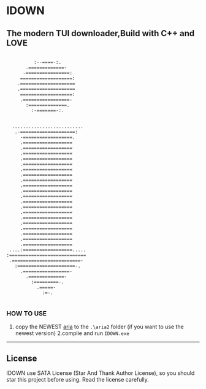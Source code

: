 # IDOWN  #
## The modern TUI downloader,Build with C++ and LOVE ##


```
                              
          :--====-:.          
       .=============-        
      -================:      
     ===================:     
    .====================     
    .====================     
     ===================:     
     .=================-      
       :==============.       
         :-=======-:.         
                              
                              
  ..........................  
   .-====================:    
     -==================.     
     .==================      
     .==================      
     .==================      
     .==================      
     .==================      
     .==================      
     .==================      
     .==================      
     .==================      
     .==================      
     .==================      
     .==================      
     .==================      
     .==================      
     .==================      
     .==================      
     .==================      
     .==================      
     .==================      
     .==================      
 ....:==================..... 
:============================ 
 .=========================-  
   :=====================-.   
     .=================-      
       .=============-        
         :=========-.         
           .=====-            
             :=-.             
                              

```

### HOW TO USE ###
1. copy the NEWEST [aria](https://github.com/aria2/aria2/releases) to the ` .\aria2 ` folder (if you want to use the newest version)
2.complie and run ` IDOWN.exe `


---
 ## License ##
IDOWN use SATA License (Star And Thank Author License), so you should star this project before using. Read the license carefully.